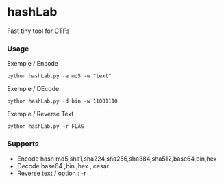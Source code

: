 # hashLab
Fast tiny tool for CTFs
### Usage
Exemple / Encode
```
python hashLab.py -e md5 -w "text"
```
Exemple / DEcode
```
python hashLab.py -d bin -w 11001110
```

Exemple / Reverse Text
```
python hashLab.py -r FLAG
```
### Supports
* Encode hash md5,sha1,sha224,sha256,sha384,sha512,base64,bin,hex
* Decode base64 ,bin ,hex , cesar
* Reverse text / option : -r